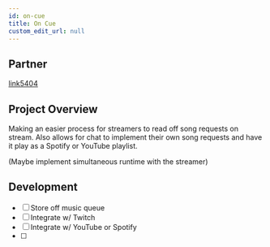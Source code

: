 ```yaml
---
id: on-cue
title: On Cue
custom_edit_url: null
---
```


## Partner

[link5404](https://github.com/link5404)

## Project Overview

Making an easier process for streamers to read off song requests on stream. Also allows for chat to implement their own song requests and have it play as a Spotify or YouTube playlist. 

(Maybe implement simultaneous runtime with the streamer)

## Development

* [ ] Store off music queue
* [ ] Integrate w/ Twitch
* [ ] Integrate w/ YouTube or Spotify
* [ ] 